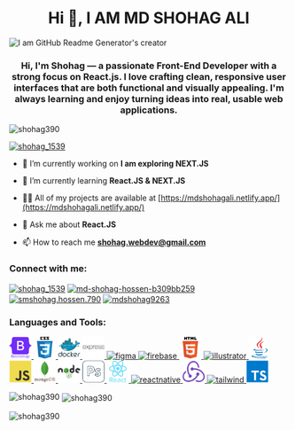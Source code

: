 <h1 align="center">Hi 👋, I AM MD SHOHAG ALI</h1>

![I am GitHub Readme Generator's creator](https://res.cloudinary.com/dhjyxwscg/image/upload/v1750787200/frontend_vbfbnz.png)

<h3 align="center">Hi, I'm Shohag — a passionate Front-End Developer with a strong focus on React.js. I love crafting clean, responsive user interfaces that are both functional and visually appealing. I'm always learning and enjoy turning ideas into real, usable web applications.</h3>

<p align="left"> <img src="https://komarev.com/ghpvc/?username=shohag390&label=Profile%20views&color=0e75b6&style=flat" alt="shohag390" /> </p>

<p align="left"> <a href="https://twitter.com/shohag_1539" target="blank"><img src="https://img.shields.io/twitter/follow/shohag_1539?logo=twitter&style=for-the-badge" alt="shohag_1539" /></a> </p>

- 🔭 I’m currently working on **I am exploring NEXT.JS**

- 🌱 I’m currently learning **React.JS & NEXT.JS**

- 👨‍💻 All of my projects are available at [https://mdshohagali.netlify.app/](https://mdshohagali.netlify.app/)

- 💬 Ask me about **React.JS**

- 📫 How to reach me **shohag.webdev@gmail.com**

  
<h3 align="left">Connect with me:</h3>
<p align="left">
<a href="https://twitter.com/shohag_1539" target="blank"><img align="center" src="https://raw.githubusercontent.com/rahuldkjain/github-profile-readme-generator/master/src/images/icons/Social/twitter.svg" alt="shohag_1539" height="30" width="40" /></a>
<a href="https://linkedin.com/in/md-shohag-hossen-b309bb259" target="blank"><img align="center" src="https://raw.githubusercontent.com/rahuldkjain/github-profile-readme-generator/master/src/images/icons/Social/linked-in-alt.svg" alt="md-shohag-hossen-b309bb259" height="30" width="40" /></a>
<a href="https://fb.com/smshohag.hossen.790" target="blank"><img align="center" src="https://raw.githubusercontent.com/rahuldkjain/github-profile-readme-generator/master/src/images/icons/Social/facebook.svg" alt="smshohag.hossen.790" height="30" width="40" /></a>
<a href="https://instagram.com/mdshohag9263" target="blank"><img align="center" src="https://raw.githubusercontent.com/rahuldkjain/github-profile-readme-generator/master/src/images/icons/Social/instagram.svg" alt="mdshohag9263" height="30" width="40" /></a>
</p>

<h3 align="left">Languages and Tools:</h3>
<p align="left"> <a href="https://getbootstrap.com" target="_blank" rel="noreferrer"> <img src="https://raw.githubusercontent.com/devicons/devicon/master/icons/bootstrap/bootstrap-plain-wordmark.svg" alt="bootstrap" width="40" height="40"/> </a> <a href="https://www.w3schools.com/css/" target="_blank" rel="noreferrer"> <img src="https://raw.githubusercontent.com/devicons/devicon/master/icons/css3/css3-original-wordmark.svg" alt="css3" width="40" height="40"/> </a> <a href="https://www.docker.com/" target="_blank" rel="noreferrer"> <img src="https://raw.githubusercontent.com/devicons/devicon/master/icons/docker/docker-original-wordmark.svg" alt="docker" width="40" height="40"/> </a> <a href="https://expressjs.com" target="_blank" rel="noreferrer"> <img src="https://raw.githubusercontent.com/devicons/devicon/master/icons/express/express-original-wordmark.svg" alt="express" width="40" height="40"/> </a> <a href="https://www.figma.com/" target="_blank" rel="noreferrer"> <img src="https://www.vectorlogo.zone/logos/figma/figma-icon.svg" alt="figma" width="40" height="40"/> </a> <a href="https://firebase.google.com/" target="_blank" rel="noreferrer"> <img src="https://www.vectorlogo.zone/logos/firebase/firebase-icon.svg" alt="firebase" width="40" height="40"/> </a> <a href="https://www.w3.org/html/" target="_blank" rel="noreferrer"> <img src="https://raw.githubusercontent.com/devicons/devicon/master/icons/html5/html5-original-wordmark.svg" alt="html5" width="40" height="40"/> </a> <a href="https://www.adobe.com/in/products/illustrator.html" target="_blank" rel="noreferrer"> <img src="https://www.vectorlogo.zone/logos/adobe_illustrator/adobe_illustrator-icon.svg" alt="illustrator" width="40" height="40"/> </a> <a href="https://www.java.com" target="_blank" rel="noreferrer"> <img src="https://raw.githubusercontent.com/devicons/devicon/master/icons/java/java-original.svg" alt="java" width="40" height="40"/> </a> <a href="https://developer.mozilla.org/en-US/docs/Web/JavaScript" target="_blank" rel="noreferrer"> <img src="https://raw.githubusercontent.com/devicons/devicon/master/icons/javascript/javascript-original.svg" alt="javascript" width="40" height="40"/> </a> <a href="https://www.mongodb.com/" target="_blank" rel="noreferrer"> <img src="https://raw.githubusercontent.com/devicons/devicon/master/icons/mongodb/mongodb-original-wordmark.svg" alt="mongodb" width="40" height="40"/> </a> <a href="https://nodejs.org" target="_blank" rel="noreferrer"> <img src="https://raw.githubusercontent.com/devicons/devicon/master/icons/nodejs/nodejs-original-wordmark.svg" alt="nodejs" width="40" height="40"/> </a> <a href="https://www.photoshop.com/en" target="_blank" rel="noreferrer"> <img src="https://raw.githubusercontent.com/devicons/devicon/master/icons/photoshop/photoshop-line.svg" alt="photoshop" width="40" height="40"/> </a> <a href="https://reactjs.org/" target="_blank" rel="noreferrer"> <img src="https://raw.githubusercontent.com/devicons/devicon/master/icons/react/react-original-wordmark.svg" alt="react" width="40" height="40"/> </a> <a href="https://reactnative.dev/" target="_blank" rel="noreferrer"> <img src="https://reactnative.dev/img/header_logo.svg" alt="reactnative" width="40" height="40"/> </a> <a href="https://redux.js.org" target="_blank" rel="noreferrer"> <img src="https://raw.githubusercontent.com/devicons/devicon/master/icons/redux/redux-original.svg" alt="redux" width="40" height="40"/> </a> <a href="https://tailwindcss.com/" target="_blank" rel="noreferrer"> <img src="https://www.vectorlogo.zone/logos/tailwindcss/tailwindcss-icon.svg" alt="tailwind" width="40" height="40"/> </a> <a href="https://www.typescriptlang.org/" target="_blank" rel="noreferrer"> <img src="https://raw.githubusercontent.com/devicons/devicon/master/icons/typescript/typescript-original.svg" alt="typescript" width="40" height="40"/> </a> </p>

<p><img align="left" src="https://github-readme-stats.vercel.app/api/top-langs?username=shohag390&show_icons=true&locale=en&layout=compact" alt="shohag390" /></p>

<p>&nbsp;<img align="center" src="https://github-readme-stats.vercel.app/api?username=shohag390&show_icons=true&locale=en" alt="shohag390" /></p>

<p><img align="center" src="https://github-readme-streak-stats.herokuapp.com/?user=shohag390&" alt="shohag390" /></p>
